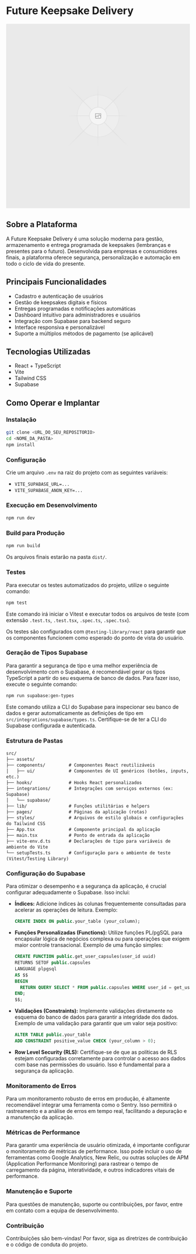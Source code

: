 # Future Keepsake Delivery

![Logo FuturoPresente](public/placeholder.svg)

## Sobre a Plataforma

A Future Keepsake Delivery é uma solução moderna para gestão, armazenamento e entrega programada de keepsakes (lembranças e presentes para o futuro). Desenvolvida para empresas e consumidores finais, a plataforma oferece segurança, personalização e automação em todo o ciclo de vida do presente.

## Principais Funcionalidades
- Cadastro e autenticação de usuários
- Gestão de keepsakes digitais e físicos
- Entregas programadas e notificações automáticas
- Dashboard intuitivo para administradores e usuários
- Integração com Supabase para backend seguro
- Interface responsiva e personalizável
- Suporte a múltiplos métodos de pagamento (se aplicável)

## Tecnologias Utilizadas
- React + TypeScript
- Vite
- Tailwind CSS
- Supabase

## Como Operar e Implantar

### Instalação
```sh
git clone <URL_DO_SEU_REPOSITORIO>
cd <NOME_DA_PASTA>
npm install
```

### Configuração
Crie um arquivo `.env` na raiz do projeto com as seguintes variáveis:
- `VITE_SUPABASE_URL=...`
- `VITE_SUPABASE_ANON_KEY=...`

### Execução em Desenvolvimento
```sh
npm run dev
```

### Build para Produção
```sh
npm run build
```
Os arquivos finais estarão na pasta `dist/`.

### Testes

Para executar os testes automatizados do projeto, utilize o seguinte comando:

```bash
npm test
```

Este comando irá iniciar o Vitest e executar todos os arquivos de teste (com extensão `.test.ts`, `.test.tsx`, `.spec.ts`, `.spec.tsx`).

Os testes são configurados com `@testing-library/react` para garantir que os componentes funcionem como esperado do ponto de vista do usuário.

### Geração de Tipos Supabase

Para garantir a segurança de tipo e uma melhor experiência de desenvolvimento com o Supabase, é recomendável gerar os tipos TypeScript a partir do seu esquema de banco de dados. Para fazer isso, execute o seguinte comando:

```bash
npm run supabase:gen-types
```

Este comando utiliza a CLI do Supabase para inspecionar seu banco de dados e gerar automaticamente as definições de tipo em `src/integrations/supabase/types.ts`. Certifique-se de ter a CLI do Supabase configurada e autenticada.

### Estrutura de Pastas

```
src/
├── assets/
├── components/         # Componentes React reutilizáveis
│   ├── ui/             # Componentes de UI genéricos (botões, inputs, etc.)
├── hooks/              # Hooks React personalizados
├── integrations/       # Integrações com serviços externos (ex: Supabase)
│   └── supabase/
├── lib/                # Funções utilitárias e helpers
├── pages/              # Páginas da aplicação (rotas)
├── styles/             # Arquivos de estilo globais e configurações do Tailwind CSS
├── App.tsx             # Componente principal da aplicação
├── main.tsx            # Ponto de entrada da aplicação
├── vite-env.d.ts       # Declarações de tipo para variáveis de ambiente do Vite
└── setupTests.ts       # Configuração para o ambiente de teste (Vitest/Testing Library)
```

### Configuração do Supabase

Para otimizar o desempenho e a segurança da aplicação, é crucial configurar adequadamente o Supabase. Isso inclui:

- **Índices:** Adicione índices às colunas frequentemente consultadas para acelerar as operações de leitura. Exemplo:

  ```sql
  CREATE INDEX ON public.your_table (your_column);
  ```

- **Funções Personalizadas (Functions):** Utilize funções PL/pgSQL para encapsular lógica de negócios complexa ou para operações que exigem maior controle transacional. Exemplo de uma função simples:

  ```sql
  CREATE FUNCTION public.get_user_capsules(user_id uuid)
  RETURNS SETOF public.capsules
  LANGUAGE plpgsql
  AS $$
  BEGIN
    RETURN QUERY SELECT * FROM public.capsules WHERE user_id = get_user_capsules.user_id;
  END;
  $$;
  ```

- **Validações (Constraints):** Implemente validações diretamente no esquema do banco de dados para garantir a integridade dos dados. Exemplo de uma validação para garantir que um valor seja positivo:

  ```sql
  ALTER TABLE public.your_table
  ADD CONSTRAINT positive_value CHECK (your_column > 0);
  ```

- **Row Level Security (RLS):** Certifique-se de que as políticas de RLS estejam configuradas corretamente para controlar o acesso aos dados com base nas permissões do usuário. Isso é fundamental para a segurança da aplicação.

### Monitoramento de Erros

Para um monitoramento robusto de erros em produção, é altamente recomendável integrar uma ferramenta como o Sentry. Isso permitirá o rastreamento e a análise de erros em tempo real, facilitando a depuração e a manutenção da aplicação.

### Métricas de Performance

Para garantir uma experiência de usuário otimizada, é importante configurar o monitoramento de métricas de performance. Isso pode incluir o uso de ferramentas como Google Analytics, New Relic, ou outras soluções de APM (Application Performance Monitoring) para rastrear o tempo de carregamento da página, interatividade, e outros indicadores vitais de performance.

### Manutenção e Suporte

Para questões de manutenção, suporte ou contribuições, por favor, entre em contato com a equipa de desenvolvimento.

### Contribuição

Contribuições são bem-vindas! Por favor, siga as diretrizes de contribuição e o código de conduta do projeto.
